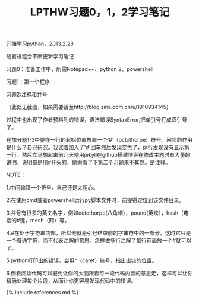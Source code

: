 ﻿---
layout: post
title: LPTHW习题0，1，2学习笔记
category: 笔记
---
开始学习python，2013.2.28

随着进程会不断更新学习笔记

习题0：准备工作中，所需Notepad++、python 2、powershell

习题1：第一个程序

习题2:注释和井号

（此处无截图，如果需要请至http://blog.sina.com.cn/u/1910934145）

过程中也出现了作者预料到的错误，语法错误SyntaxError,把单引号打成双引号了。

在加分题1-3中要在一行的起始位置放置一个‘#’（octothorpe）符号。问它的作用是什么？自己研究。我试着加入了'#'回车然后发现变色了，运行发现没有显示第一行。然后立马想起来前几天使用jekyll在github搭建博客在修改主题时有大量的说明，说明都是用#开头的，偷偷看了下第二个习题果不其然。是注释。

NOTE：

1.中间输错一个符号，自己还是太粗心。

2.在使用cmd或者powershell运行py脚本文件时，前提得定位到该文件目录。

3.井号有很多的英文名字，例如octothorpe(八角帽），pound(英镑），hash（电话的#键，mesh（网）等。

4.#在处于字符串内部，所以他就是引号结束前的字串符中的一部分，这时它只是一个普通字符，而不代表注解的意思。怎样做多行注解？每行前面放一个#就可以了。

5.python打印出的错误，会用^（caret）符号，指出出错的位置。

6.倒着阅读代码可以避免让你的大脑跟着每一段代码内容的意思走，这样可以让你精确处理每个片段，从而让你更容易发现代码中的错误。



{% include references.md %}
